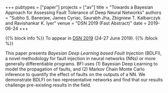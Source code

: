 +++
pubtypes = ["paper"]
projects = ["av"]
title = "Towards a Bayesian Approach for Assessing Fault Tolerance of Deep Neural Networks"
authors = "Subho S. Banerjee, James Cyriac, Saurabh Jha, Zbigniew T. Kalbarczyk and Ravishankar K. Iyer"
venue = "DSN 2019 (Fast Abstract)"
date = 2019-06-24
+++

{{% block info %}}
To appear in [DSN 2019](http://dsn.org/) (24-27 June 2019).
{{% /block %}}

This paper presents *Bayesian Deep Learning based Fault Injection* (BDLFI), a
novel methodology for fault injection in neural networks (NNs) or more generally
differentiable programs. BFI uses (1) Bayesian Deep Learning to model the
propagation of faults, and (2) Markov Chain Monte Carlo inference to quantify
the effect of faults on the outputs of a NN. We demonstrate BDLFI on two
representative networks and find that our results challenge pre-existing results
in the field.
